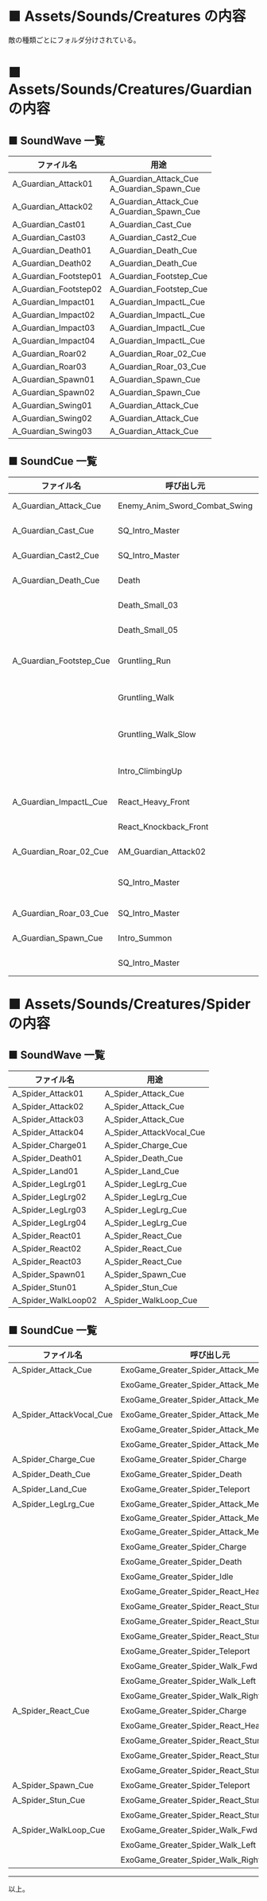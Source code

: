 # ■ Assets/Sounds/Creatures の内容
敵の種類ごとにフォルダ分けされている。

# ■ Assets/Sounds/Creatures/Guardian の内容

## ■ SoundWave 一覧
| ファイル名 | 用途 |
| ----- | ----- |
| A_Guardian_Attack01 | A_Guardian_Attack_Cue<br>A_Guardian_Spawn_Cue |
| A_Guardian_Attack02 | A_Guardian_Attack_Cue<br>A_Guardian_Spawn_Cue |
| A_Guardian_Cast01 | A_Guardian_Cast_Cue |
| A_Guardian_Cast03 | A_Guardian_Cast2_Cue |
| A_Guardian_Death01 | A_Guardian_Death_Cue |
| A_Guardian_Death02 | A_Guardian_Death_Cue |
| A_Guardian_Footstep01 | A_Guardian_Footstep_Cue |
| A_Guardian_Footstep02 | A_Guardian_Footstep_Cue |
| A_Guardian_Impact01 | A_Guardian_ImpactL_Cue |
| A_Guardian_Impact02 | A_Guardian_ImpactL_Cue |
| A_Guardian_Impact03 | A_Guardian_ImpactL_Cue |
| A_Guardian_Impact04 | A_Guardian_ImpactL_Cue |
| A_Guardian_Roar02 | A_Guardian_Roar_02_Cue |
| A_Guardian_Roar03 | A_Guardian_Roar_03_Cue |
| A_Guardian_Spawn01 | A_Guardian_Spawn_Cue |
| A_Guardian_Spawn02 | A_Guardian_Spawn_Cue |
| A_Guardian_Swing01 | A_Guardian_Attack_Cue |
| A_Guardian_Swing02 | A_Guardian_Attack_Cue |
| A_Guardian_Swing03 | A_Guardian_Attack_Cue |

## ■ SoundCue 一覧
| ファイル名 | 呼び出し元 | 属性 |
| ----- | ----- | ----- |
| A_Guardian_Attack_Cue | Enemy_Anim_Sword_Combat_Swing | Notifies で指定 |
| A_Guardian_Cast_Cue | SQ_Intro_Master | Audio で指定 |
| A_Guardian_Cast2_Cue | SQ_Intro_Master | Audio で指定 |
| A_Guardian_Death_Cue | Death | Notifies で指定 |
| | Death_Small_03 | Notifies で指定 |
| | Death_Small_05 | Notifies で指定 |
| A_Guardian_Footstep_Cue | Gruntling_Run | Notifies で指定(4回) |
| | Gruntling_Walk | Notifies で指定(2回) |
| | Gruntling_Walk_Slow | Notifies で指定(2回) |
| | Intro_ClimbingUp | Notifies で指定(2回) |
| A_Guardian_ImpactL_Cue | React_Heavy_Front | Notifies で指定 |
| | React_Knockback_Front | Notifies で指定 |
| A_Guardian_Roar_02_Cue | AM_Guardian_Attack02 | Notifies で指定 |
| | SQ_Intro_Master | Audio で指定(2回) |
| A_Guardian_Roar_03_Cue | SQ_Intro_Master | Audio で指定 |
| A_Guardian_Spawn_Cue | Intro_Summon | Notifies で指定 |
| | SQ_Intro_Master | Audio で指定 |

# ■ Assets/Sounds/Creatures/Spider の内容

## ■ SoundWave 一覧
| ファイル名 | 用途 |
| ----- | ----- |
| A_Spider_Attack01 | A_Spider_Attack_Cue |
| A_Spider_Attack02 | A_Spider_Attack_Cue |
| A_Spider_Attack03 | A_Spider_Attack_Cue |
| A_Spider_Attack04 | A_Spider_AttackVocal_Cue |
| A_Spider_Charge01 | A_Spider_Charge_Cue |
| A_Spider_Death01 | A_Spider_Death_Cue |
| A_Spider_Land01 | A_Spider_Land_Cue |
| A_Spider_LegLrg01 | A_Spider_LegLrg_Cue |
| A_Spider_LegLrg02 | A_Spider_LegLrg_Cue |
| A_Spider_LegLrg03 | A_Spider_LegLrg_Cue |
| A_Spider_LegLrg04 | A_Spider_LegLrg_Cue |
| A_Spider_React01 | A_Spider_React_Cue |
| A_Spider_React02 | A_Spider_React_Cue |
| A_Spider_React03 | A_Spider_React_Cue |
| A_Spider_Spawn01 | A_Spider_Spawn_Cue |
| A_Spider_Stun01 | A_Spider_Stun_Cue |
| A_Spider_WalkLoop02 | A_Spider_WalkLoop_Cue |

## ■ SoundCue 一覧
| ファイル名 | 呼び出し元 | 属性 |
| ----- | ----- | ----- |
| A_Spider_Attack_Cue | ExoGame_Greater_Spider_Attack_Melee | Notifies で指定 |
| | ExoGame_Greater_Spider_Attack_Melee_B | Notifies で指定 |
| | ExoGame_Greater_Spider_Attack_Melee_C | Notifies で指定 |
| A_Spider_AttackVocal_Cue | ExoGame_Greater_Spider_Attack_Melee | Notifies で指定 |
| | ExoGame_Greater_Spider_Attack_Melee_B | Notifies で指定 |
| | ExoGame_Greater_Spider_Attack_Melee_C | Notifies で指定 |
| A_Spider_Charge_Cue | ExoGame_Greater_Spider_Charge | Notifies で指定 |
| A_Spider_Death_Cue | ExoGame_Greater_Spider_Death | Notifies で指定 |
| A_Spider_Land_Cue | ExoGame_Greater_Spider_Teleport | Notifies で指定 |
| A_Spider_LegLrg_Cue | ExoGame_Greater_Spider_Attack_Melee | Notifies で指定(3回) |
| | ExoGame_Greater_Spider_Attack_Melee_B | ExoGame_Greater_Spider_Attack_Melee | Notifies で指定(2回) |
| | ExoGame_Greater_Spider_Attack_Melee_C | Notifies で指定 |
| | ExoGame_Greater_Spider_Charge | Notifies で指定(3回)  |
| | ExoGame_Greater_Spider_Death | Notifies で指定 |
| | ExoGame_Greater_Spider_Idle | Notifies で指定(2回) |
| | ExoGame_Greater_Spider_React_Heavy_Front | Notifies で指定(2回) |
| | ExoGame_Greater_Spider_React_Stunned | Notifies で指定(3回) |
| | ExoGame_Greater_Spider_React_Stunned_Enter | Notifies で指定(2回) |
| | ExoGame_Greater_Spider_React_Stunned_Exit | Notifies で指定(2回) |
| | ExoGame_Greater_Spider_Teleport | Notifies で指定 |
| | ExoGame_Greater_Spider_Walk_Fwd | Notifies で指定(2回) |
| | ExoGame_Greater_Spider_Walk_Left | Notifies で指定(2回) |
| | ExoGame_Greater_Spider_Walk_Right | Notifies で指定(2回) |
| A_Spider_React_Cue | ExoGame_Greater_Spider_Charge | Notifies で指定 |
| | ExoGame_Greater_Spider_React_Heavy_Front | Notifies で指定 |
| | ExoGame_Greater_Spider_React_Stunned | Notifies で指定(2回) |
| | ExoGame_Greater_Spider_React_Stunned_Enter | Notifies で指定 |
| | ExoGame_Greater_Spider_React_Stunned_Exit | Notifies で指定 |
| A_Spider_Spawn_Cue | ExoGame_Greater_Spider_Teleport | Notifies で指定 |
| A_Spider_Stun_Cue | ExoGame_Greater_Spider_React_Stunned | Notifies で指定 |
| | ExoGame_Greater_Spider_React_Stunned_Idle | Notifies で指定 |
| A_Spider_WalkLoop_Cue | ExoGame_Greater_Spider_Walk_Fwd | Notifies で指定 |
| | ExoGame_Greater_Spider_Walk_Left | Notifies で指定 |
| | ExoGame_Greater_Spider_Walk_Right | Notifies で指定 |

----
以上。
